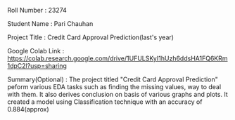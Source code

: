 Roll Number       :   23274

Student Name      :   Pari Chauhan

Project Title     :   Credit Card Approval Prediction(last's year)

Google Colab Link :   https://colab.research.google.com/drive/1UFULSKyI1hUzh6ddsHA1FQ6KRm1dpC2l?usp=sharing

Summary(Optional) :   The project titled "Credit Card Approval Prediction" peform various EDA tasks such as finding the missing values, way to deal with them.
It also derives conclusion on basis of various graphs and plots.
It created a model using Classification technique with an accuracy of 0.884(approx)
